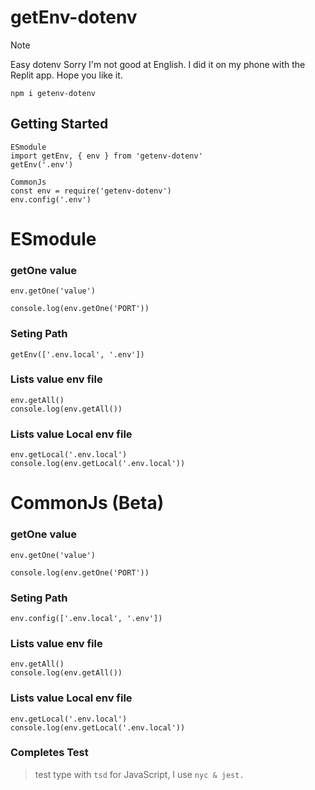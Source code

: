 # getEnv-dotenv 


> [!NOTE]
> Easy dotenv
> Sorry I'm not good at English. I did it on my phone with the Replit app. Hope you like it.


```
npm i getenv-dotenv
```

## Getting Started
```
ESmodule
import getEnv, { env } from 'getenv-dotenv'
getEnv('.env')

CommonJs
const env = require('getenv-dotenv')
env.config('.env')
```
# ESmodule
### getOne value
```
env.getOne('value')

console.log(env.getOne('PORT'))
```
### Seting Path
```
getEnv(['.env.local', '.env'])
```

 
### Lists value env file
```
env.getAll()
console.log(env.getAll())
```
 
### Lists value Local env file
```
env.getLocal('.env.local')
console.log(env.getLocal('.env.local'))
```

# CommonJs (Beta)
### getOne value
```
env.getOne('value')

console.log(env.getOne('PORT'))
```
### Seting Path
```
env.config(['.env.local', '.env'])
```

 
### Lists value env file
```
env.getAll()
console.log(env.getAll())
```
 
### Lists value Local env file
```
env.getLocal('.env.local')
console.log(env.getLocal('.env.local'))
```
### Completes Test
> test type with `tsd` for JavaScript, I use `nyc & jest.`